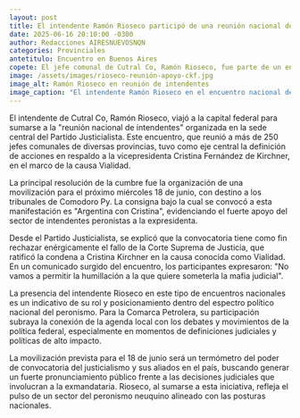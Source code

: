 ```yaml
---
layout: post
title: El intendente Ramón Rioseco participó de una reunión nacional de intendentes en respaldo a Cristina Kirchner
date: 2025-06-16 20:10:00 -0300
author: Redacciones AIRESNUEVOSNQN
categories: Provinciales
antetitulo: Encuentro en Buenos Aires
copete: El jefe comunal de Cutral Co, Ramón Rioseco, fue parte de un encuentro que congregó a más de 250 intendentes de todo el país en la sede del Partido Justicialista en Buenos Aires, con el objetivo de organizar una movilización en apoyo a la expresidenta.
image: /assets/images/rioseco-reunión-apoyo-ckf.jpg 
image_alt: Ramón Rioseco en reunión de intendentes
image_caption: "El intendente Ramón Rioseco en el encuentro nacional de intendentes en Buenos Aires." # <-- NUEVO CAMPO PARA EL PIE DE FOTO
---
```


El intendente de Cutral Co, Ramón Rioseco, viajó a la capital federal para sumarse a la "reunión nacional de intendentes" organizada en la sede central del Partido Justicialista. Este encuentro, que reunió a más de 250 jefes comunales de diversas provincias, tuvo como eje central la definición de acciones en respaldo a la vicepresidenta Cristina Fernández de Kirchner, en el marco de la causa Vialidad.

La principal resolución de la cumbre fue la organización de una movilización para el próximo miércoles 18 de junio, con destino a los tribunales de Comodoro Py. La consigna bajo la cual se convocó a esta manifestación es "Argentina con Cristina", evidenciando el fuerte apoyo del sector de intendentes peronistas a la expresidenta.

Desde el Partido Justicialista, se explicó que la convocatoria tiene como fin rechazar enérgicamente el fallo de la Corte Suprema de Justicia, que ratificó la condena a Cristina Kirchner en la causa conocida como Vialidad. En un comunicado surgido del encuentro, los participantes expresaron: "No vamos a permitir la humillación a la que quiere someterla la mafia judicial".

La presencia del intendente Rioseco en este tipo de encuentros nacionales es un indicativo de su rol y posicionamiento dentro del espectro político nacional del peronismo. Para la Comarca Petrolera, su participación subraya la conexión de la agenda local con los debates y movimientos de la política federal, especialmente en momentos de definiciones judiciales y políticas de alto impacto.

La movilización prevista para el 18 de junio será un termómetro del poder de convocatoria del justicialismo y sus aliados en el país, buscando generar un fuerte pronunciamiento público frente a las decisiones judiciales que involucran a la exmandataria. Rioseco, al sumarse a esta iniciativa, refleja el pulso de un sector del peronismo neuquino alineado con las posturas nacionales.